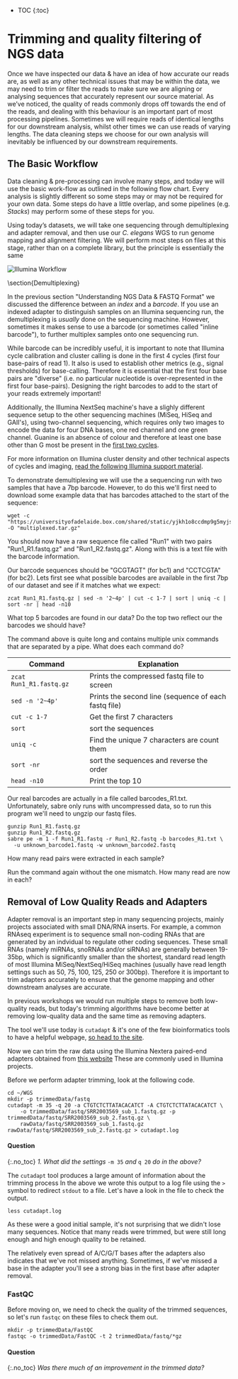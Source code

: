 * TOC
{:toc}

# Trimming and quality filtering of NGS data

Once we have inspected our data & have an idea of how accurate our reads are, as well as any other technical issues that may be within the data, we may need to trim or filter the reads to make sure we are aligning or analysing sequences that accurately represent our source material.  As we’ve noticed, the quality of reads commonly drops off towards the end of the reads, and dealing with this behaviour is an important part of most  processing pipelines.  Sometimes we will require reads of identical lengths for our downstream analysis, whilst other times we can use reads of varying lengths.  The data cleaning steps we choose for our own analysis will inevitably be influenced by our downstream requirements.

## The Basic Workflow

Data cleaning & pre-processing can involve many steps, and today we will use the basic work-flow as outlined in the following flow chart.  Every analysis is slightly different so some steps may or may not be required for your own data.  Some steps do have a little overlap, and some pipelines (e.g. *Stacks*) may perform some of these steps for you.

Using today’s datasets, we will take one sequencing through demultiplexing and adapter removal, and then use our *C. elegans* WGS to run genome mapping and alignment filtering. We will perform most steps on files at this stage, rather than on a complete library, but the principle is essentially the same

![Illumina Workflow](../images/workflow.png)

\section{Demultiplexing}

In the previous section "Understanding NGS Data \& FASTQ Format" we discussed the difference between an *index* and a *barcode*. If you use an indexed adapter to distinguish samples on an Illumina sequencing run, the demultiplexing is *usually* done on the sequencing machine. However, sometimes it makes sense to use a barcode (or sometimes called "inline barcode"), to further multiplex samples onto one sequencing run.

While barcode can be incredibly useful, it is important to note that Illumina cycle calibration and cluster calling is done in the first 4 cycles (first four base-pairs of read 1). It also is used to establish other metrics (e.g., signal thresholds) for base-calling.
Therefore it is essential that the first four base pairs are "diverse" (i.e. no particular nucleotide is over-represented in the first four base-pairs). Designing the right barcodes to add to the start of your reads extremely important!

Additionally, the Illumina NextSeq machine's have a slighly different sequence setup to the other sequencing machines (MiSeq, HiSeq and GAII's), using two-channel sequencing, which requires only two images to encode the data for four DNA bases, one red channel and one green channel. Guanine is an absence of colour and therefore at least one base other than G most be present in the [first two cycles](http://blog.kokocinski.net/index.php/barcode-balancing-for-illumina-sequencing?blog=2).

For more information on Illumina cluster density and other technical aspects of cycles and imaging, [read the following Illumina support material](https://support.illumina.com/content/dam/illumina-marketing/documents/products/other/miseq-overclustering-primer-770-2014-038.pdf).

To demonstrate demultiplexing we will use the a sequencing run with two samples that have a 7bp barcode. However, to do this we'll first need to download some example data that has barcodes attached to the start of the sequence:

```
wget -c "https://universityofadelaide.box.com/shared/static/yjkh1o8ccdmp9g5myjsza6cqk48zenr7.gz" -O "multiplexed.tar.gz"
```

You should now have a raw sequence file called "Run1" with two pairs "Run1_R1.fastq.gz" and "Run1_R2.fastq.gz". Along with this is a text file with the barcode information.

Our barcode sequences should be "GCGTAGT" (for bc1) and "CCTCGTA" (for bc2). Lets first see what possible barcodes are available in the first 7bp of our dataset and see if it matches what we expect:


```
zcat Run1_R1.fastq.gz | sed -n '2~4p' | cut -c 1-7 | sort | uniq -c | sort -nr | head -n10
```

What top 5 barcodes are found in our data? Do the top two reflect our the barcodes we should have?

The command above is quite long and contains multiple unix commands that are separated by a pipe. What does each command do?

| Command | Explanation |
|---------|-------------|
| `zcat Run1_R1.fastq.gz` | Prints the compressed fastq file to screen |
| `sed -n '2~4p'` | Prints the second line (sequence of each fastq file) |
| `cut -c 1-7` | Get the first 7 characters |
| `sort` | sort the sequences |
| `uniq -c` | Find the unique 7 characters are count them |
| `sort -nr` | sort the sequences and reverse the order |
| `head -n10` | Print the top 10 |

Our real barcodes are actually in a file called barcodes_R1.txt. Unfortunately, sabre only runs with uncompressed data, so to run this program we'll need to ungzip our fastq files.

```
gunzip Run1_R1.fastq.gz
gunzip Run1_R2.fastq.gz
sabre pe -m 1 -f Run1_R1.fastq -r Run1_R2.fastq -b barcodes_R1.txt \
  -u unknown_barcode1.fastq -w unknown_barcode2.fastq
```

How many read pairs were extracted in each sample?

Run the command again without the one mismatch. How many read are now in each?

## Removal of Low Quality Reads and Adapters

Adapter removal is an important step in many sequencing projects, mainly projects associated with small DNA/RNA inserts. For example, a common RNAseq experiment is to sequence small non-coding RNAs that are generated by an indvidual to regulate other coding sequences. These small RNAs (namely miRNAs, snoRNAs and/or siRNAs) are generally between 19-35bp, which is significantly smaller than the shortest, standard read length of most Illumina MiSeq/NextSeq/HiSeq machines (usually have read length settings such as 50, 75, 100, 125, 250 or 300bp). Therefore it is important to trim adapters accurately to ensure that the genome mapping and other downstream analyses are accurate.

In previous workshops we would run multiple steps to remove both low-quality reads, but today's trimming algorithms have become better at removing low-quality data and the same time as removing adapters.

The tool we'll use today is `cutadapt` \& it's one of the few bioinformatics tools to have a helpful webpage, [so head to the site](http://cutadapt.readthedocs.org/).


Now we can trim the raw data using the Illumina Nextera paired-end adapters obtained from [this website](https://support.illumina.com/bulletins/2016/12/what-sequences-do-i-use-for-adapter-trimming.html)
These are commonly used in Illumina projects.

Before we perform adapter trimming, look at the following code.

```
cd ~/WGS
mkdir -p trimmedData/fastq
cutadapt -m 35 -q 20 -a CTGTCTCTTATACACATCT -A CTGTCTCTTATACACATCT \
    -o trimmedData/fastq/SRR2003569_sub_1.fastq.gz -p trimmedData/fastq/SRR2003569_sub_2.fastq.gz \
    rawData/fastq/SRR2003569_sub_1.fastq.gz rawData/fastq/SRR2003569_sub_2.fastq.gz > cutadapt.log
```

#### Question
{:.no_toc}
*1. What did the settings* `-m 35` *and* `q 20` *do in the above?*

The `cutadapt` tool produces a large amount of information about the trimming process
In the above we wrote this output to a log file using the `>` symbol to redirect `stdout` to a file.
Let's have a look in the file to check the output.

```
less cutadapt.log
```

As these were a good initial sample, it's not surprising that we didn't lose many sequences.
Notice that many reads were trimmed, but were still long enough and high enough quality to be retained.

The relatively even spread of A/C/G/T bases after the adapters also indicates that we've not missed anything.
Sometimes, if we've missed a base in the adapter you'll see a strong bias in the first base after adapter removal.

### FastQC

Before moving on, we need to check the quality of the trimmed sequences, so let's run `fastqc` on these files to check them out.

```
mkdir -p trimmedData/FastQC
fastqc -o trimmedData/FastQC -t 2 trimmedData/fastq/*gz
```
#### Question
{:.no_toc}
*Was there much of an improvement in the trimmed data?*
